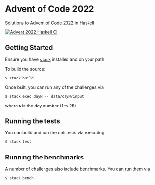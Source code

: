 # Advent of Code 2022
Solutions to [Advent of Code 2022](https://adventofcode.com/2022) in Haskell

[![Advent 2022 Haskell CI](https://github.com/ehigham/advent/actions/workflows/2022-haskell.yaml/badge.svg)](https://github.com/ehigham/advent/actions/workflows/2022-haskell.yaml)

## Getting Started

Ensure you have [`stack`](https://docs.haskellstack.org/en/stable/README/) installed and on your path.

To build the source:
```bash
$ stack build
```

Once built, you can run any of the challenges via
```bash
$ stack exec dayN -- data/dayN/input
```
where `N` is the day number (1 to 25)

## Running the tests

You can build and run the unit tests via executing
```bash
$ stack test
```

## Running the benchmarks

A number of challenges also include benchmarks. You can run them via
```bash
$ stack bench
```
